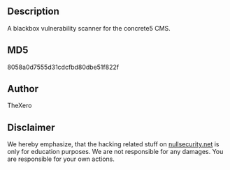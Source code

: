 Description
-----------
A blackbox vulnerability scanner for the concrete5 CMS.

MD5
---
8058a0d7555d31cdcfbd80dbe51f822f

Author
------
TheXero

Disclaimer
----------
We hereby emphasize, that the hacking related stuff on
[nullsecurity.net](http://nullsecurity.net) is only for education purposes.
We are not responsible for any damages. You are responsible for your own
actions.
